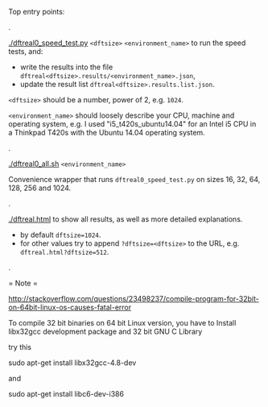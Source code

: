 Top entry points:

.

[./dftreal0_speed_test.py](dftreal0_speed_test.py) `<dftsize>` `<environment_name>` to run the speed tests, and:
 * write the results into the file `dftreal<dftsize>.results/<environment_name>.json`,
 * update the result list `dftreal<dftsize>.results.list.json`.

`<dftsize>` should be a number, power of 2, e.g. `1024`.

`<environment_name>` should loosely describe your CPU, machine and operating system, e.g. I used "i5_t420s_ubuntu14.04" for an Intel i5 CPU in a Thinkpad T420s with the Ubuntu 14.04 operating system.

.

[./dftreal0_all.sh](dftreal0_all.sh) `<environment_name>`

Convenience wrapper that runs `dftreal0_speed_test.py` on sizes 16, 32, 64, 128, 256 and 1024.

.

[./dftreal.html](dftreal.html) to show all results, as well as more detailed explanations.
 * by default `dftsize=1024`.
 * for other values try to append `?dftsize=<dftsize>` to the URL, e.g. `dftreal.html?dftsize=512`.

.

= Note =

http://stackoverflow.com/questions/23498237/compile-program-for-32bit-on-64bit-linux-os-causes-fatal-error



To compile 32 bit binaries on 64 bit Linux version, you have to Install libx32gcc development package and 32 bit GNU C Library

try this

sudo apt-get install libx32gcc-4.8-dev

and

sudo apt-get install libc6-dev-i386

